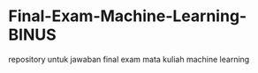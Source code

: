 # Final-Exam-Machine-Learning-BINUS
repository untuk jawaban final exam mata kuliah machine learning
